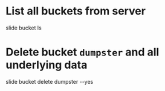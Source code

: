 
# List all buckets from server

slide bucket ls

# Delete bucket `dumpster` and all underlying data

slide bucket delete dumpster --yes
